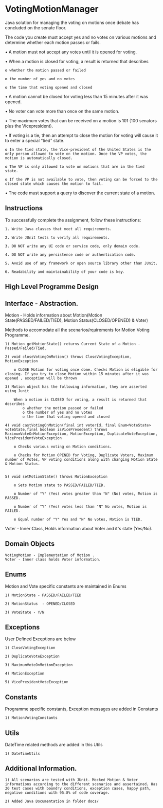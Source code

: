 # VotingMotionManager

Java solution for managing the voting on motions once debate has concluded on the senate floor.


The code you create must accept yes and no votes on various motions and determine whether each
motion passes or fails.


• A motion must not accept any votes until it is opened for voting.

• When a motion is closed for voting, a result is returned that describes
 
 	o whether the motion passed or failed
  
  	o the number of yes and no votes
  
  	o the time that voting opened and closed
  
• A motion cannot be closed for voting less than 15 minutes after it was opened.

• No voter can vote more than once on the same motion.

• The maximum votes that can be received on a motion is 101 (100 senators plus the Vicepresident).

• If voting is a tie, then an attempt to close the motion for voting will cause it to enter a special “tied” state.

  	o In the tied state, the Vice-president of the United States is the only person allowed to vote on the motion. Once the VP votes, the motion is automatically closed.
  
 	o The VP is only allowed to vote on motions that are in the tied state.
  
  	o If the VP is not available to vote, then voting can be forced to the closed state which causes the motion to fail.
  
• The code must support a query to discover the current state of a motion.


## Instructions


To successfully complete the assignment, follow these instructions:

	1. Write Java classes that meet all requirements.
	
	2. Write JUnit tests to verify all requirements.
	
	3. DO NOT write any UI code or service code, only domain code.
	
	4. DO NOT write any persistence code or authentication code.
	
	5. Avoid use of any framework or open source library other than JUnit.
	
	6. Readability and maintainability of your code is key.
	
	
	

## High Level Programme Design



## Interface - Abstraction.

  Motion  - Holds information about Motion(Motion State(PASSED/FAILED/TIED), Motion Status(CLOSED/OPENED) & Voter)
  
  Methods to accomodate all the scenarios/rquirements for Motion Voting Programme.


  	1) Motion getMotionState() returns Current State of a Motion - Passed/Failed/Tied.
    		
  	2) void closeVotingOnMotion() throws CloseVotingException, MotionException
	
		o CLOSE Motion for voting once done. Checks Motion is eligible for closing. If you try to close Motion within 15 minutes after it was opened , exception will be thrown
  
  	3) Motion object has the following information, they are asserted using Junit
	
		When a motion is CLOSED for voting, a result is returned that describes
			o whether the motion passed or failed
			o the number of yes and no votes
			o the time that voting opened and closed
  
  	4) void castVotingOnMotion(final int voterId, final Enum<VoteState> voteState,final boolean isVicePresedent) throws MaximumVoteOnMotionException, MotionException, DuplicateVoteException, VicePresidentVoteException
	
		o Checks various voting on Motion conditions.
	 
	  	o Checks for Motion OPENED for Voting, Duplicate Voters, Maximum number of Votes, VP voting conditions along with changing Motion State & Motion Status.
			
			
  	5) void setMotionState() throws MotionException
	
		o Sets Motion state to PASSED/FAILED/TIED.
		
		o Number of "Y" (Yes) votes greater than "N" (No) votes, Motion is PASSED. 
		
		o Number of "Y" (Yes) votes less than "N" No votes, Motion is FAILED. 
		
		o Equal number of "Y" Yes and "N" No votes, Motion is TIED.
  
  Voter  - Inner Class, Holds information about Voter and it's state (Yes/No).  
 
## Domain Objects

	VotingMotion - Implementation of Motion .
	Voter - Inner class holds Voter information.

## Enums

Motion and Vote specific constants are maintained in Enums

	1) MotionState - PASSED/FAILED/TIED
	
	2) MotionStatus  - OPENED/CLOSED
	
	3) VoteState - Y/N

## Exceptions

User Defined Exceptions are below 

  	1) CloseVotingException
  
  	2) DuplicateVoteException
  
  	3) MaximumVoteOnMotionException
  
  	4) MotionException
  
  	5) VicePresidentVoteException
  
## Constants

Programme specific constants, Exception messages are added in Constants

	1) MotionVotingConstants

## Utils

DateTime related methods are added in this Utils

  	1) DateTimeUtils
  

## Additional Information.

	
	1) All scenarios are tested with JUnit. Mocked Motion & Voter informations according to the different scenarios and assertained. Has 20 test cases with boundry conditions, exception cases, happy path, negative conditions with 95.8% of code coverage. 
	
	2) Added Java Documentation in folder docs/
	
	

